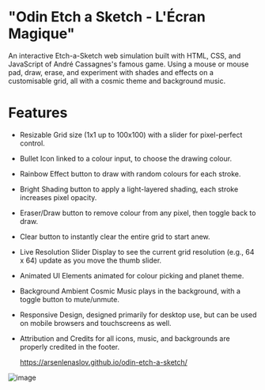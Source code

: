 # "Odin Etch a Sketch - L'Écran Magique"

An interactive Etch-a-Sketch web simulation built with HTML, CSS, and JavaScript of André Cassagnes's famous game. Using a mouse or mouse pad, draw, erase, and experiment with shades and effects on a customisable grid, all with a cosmic theme and background music.

# Features
- Resizable Grid size (1x1 up to 100x100) with a slider for pixel-perfect control.
- Bullet Icon linked to a colour input, to choose the drawing colour.
- Rainbow Effect button to draw with random colours for each stroke.
- Bright Shading button to apply a light-layered shading, each stroke increases pixel opacity.
- Eraser/Draw button to remove colour from any pixel, then toggle back to draw.
- Clear button to instantly clear the entire grid to start anew.
- Live Resolution Slider Display to see the current grid resolution (e.g., 64 x 64) update as you move the thumb slider.
- Animated UI Elements animated for colour picking and planet theme.
- Background Ambient Cosmic Music plays in the background, with a toggle button to mute/unmute.
- Responsive Design, designed primarily for desktop use, but can be used on mobile browsers and touchscreens as well.
- Attribution and Credits for all icons, music, and backgrounds are properly credited in the footer.

  https://arsenlenaslov.github.io/odin-etch-a-sketch/

![image](https://github.com/user-attachments/assets/b5dc52dc-49ea-44b1-917b-2e54ca1d3895)
